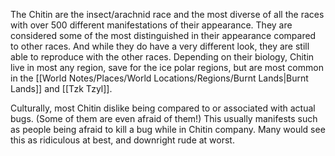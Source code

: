 The Chitin are the insect/arachnid race and the most diverse of all the races with over 500 different manifestations of their appearance. They are considered some of the most distinguished in their appearance compared to other races. And while they do have a very different look, they are still able to reproduce with the other races. Depending on their biology, Chitin live in most any region, save for the ice polar regions, but are most common in the [[World Notes/Places/World Locations/Regions/Burnt Lands|Burnt Lands]] and [[Tzk Tzyl]]. 

Culturally, most Chitin dislike being compared to or associated with actual bugs. (Some of them are even afraid of them!) This usually manifests such as people being afraid to kill a bug while in Chitin company. Many would see this as ridiculous at best, and downright rude at worst.

